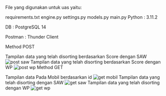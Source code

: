 File yang digunakan untuk uas yaitu:

requirements.txt
engine.py
settings.py
models.py
main.py
Python : 3.11.2

DB : PostgreSQL 14

Postman : Thunder Client

Method POST

Tampilan data yang telah disorting berdasarkan Score dengan SAW
![post saw](https://github.com/rizkysetyaning/UAS_SPK/assets/138572838/fcfa6c0b-62e5-41bb-bef3-a0be80b29a52)
Tampilan data yang telah disorting berdasarkan Score dengan WP
![post wp](https://github.com/rizkysetyaning/UAS_SPK/assets/138572838/76d54a81-61a3-4fc3-bbaa-7b4d50bca1a8)
Method GET

Tampilan data Pada Mobil berdasarkan id
![get mobil](https://github.com/rizkysetyaning/UAS_SPK/assets/138572838/8774abfc-6a2d-4371-ac9d-561d15741f0d)
Tampilan data yang telah disorting dengan SAW
![get saw](https://github.com/rizkysetyaning/UAS_SPK/assets/138572838/1ce614ee-b2d4-47a9-b110-e59f85935835)
Tampilan data yang telah disorting dengan WP
![get wp](https://github.com/rizkysetyaning/UAS_SPK/assets/138572838/7c6d9725-7c56-4382-9ddc-5887e5b9fd34)
